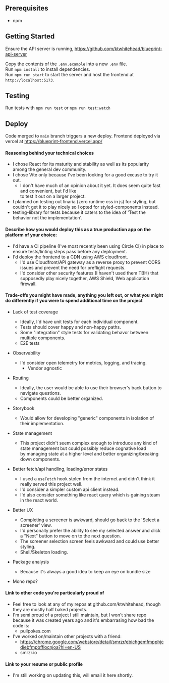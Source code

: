 ## Prerequisites

- npm

## Getting Started

Ensure the API server is running, https://github.com/ktwhitehead/blueprint-api-server

Copy the contents of the `.env.example` into a new `.env` file. \
Run `npm install` to install dependencies. \
Run `npm run start` to start the server and host the frontend at `http://localhost:5173`.

## Testing

Run tests with `npm run test` or `npm run test:watch`

## Deploy

Code merged to `main` branch triggers a new deploy.
Frontend deployed via vercel at https://blueprint-frontend.vercel.app/

#### Reasoning behind your technical choices

- I chose React for its maturity and stability as well as its popularity among the general dev community.
- I chose Vite only because I've been looking for a good excuse to try it out.
  - I don't have much of an opinion about it yet. It does seem quite fast and convenient, but I'd like \
    to test it out on a larger project.
- I planned on testing out linaria (zero runtime css in js) for styling, but couldn't get it to play nicely so I opted for styled-components instead.
- testing-library for tests because it caters to the idea of 'Test the behavior not the implementation'.

#### Describe how you would deploy this as a true production app on the platform of your choice:

- I'd have a CI pipeline (I've most recently been using Circle CI) in place to ensure tests/linting steps pass before any deployment.
- I'd deploy the frontend to a CDN using AWS cloudfront.
  - I'd use Cloudfront/API gateway as a reverse proxy to prevent CORS issues and prevent the need for preflight requests.
  - I'd consider other security features (I haven't used them TBH) that supposedly play nicely together, AWS Shield, Web application firewall.

#### Trade-offs you might have made, anything you left out, or what you might do differently if you were to spend additional time on the project

- Lack of test coverage

  - Ideally, I'd have unit tests for each individual component.
  - Tests should cover happy and non-happy paths.
  - Some "integration" style tests for validating behavor between multiple components.
  - E2E tests

- Observability

  - I'd consider open telemetry for metrics, logging, and tracing.
    - Vendor agnostic

- Routing

  - Ideally, the user would be able to use their browser's back button to navigate questions.
  - Components could be better organized.

- Storybook

  - Would allow for developing "generic" components in isolation of their implementation.

- State management

  - This project didn't seem complex enough to introduce any kind of state management but could possibly reduce cognative load \
    by managing state at a higher level and better organizing/breaking down components.

- Better fetch/api handling, loading/error states

  - I used a `useFetch` hook stolen from the internet and didn't think it really served this project well.
  - I'd consider a simpler custom api client instead.
  - I'd also consider something like react query which is gaining steam in the react world.

- Better UX

  - Completing a screener is awkward, should go back to the 'Select a screener' view.
  - I'd personally prefer the ability to see my selected answer and click a "Next" button to move on to the next question.
  - The screener selection screen feels awkward and could use better styling.
  - Shell/Skeleton loading.

- Package analysis

  - Because it's always a good idea to keep an eye on bundle size

- Mono repo?

#### Link to other code you're particularly proud of

- Feel free to look at any of my repos at github.com/ktwhitehead, though they are mostly half baked projects.
- I'm semi proud of a project I still maintain, but I won't share repo because it was created years ago and it's embarrasing how bad the code is:
  - pullpokes.com
- I've worked on/maintain other projects with a friend:
  - https://chrome.google.com/webstore/detail/smrzr/ebichgemfmpphjcdiebfmpbfflocnjoa?hl=en-US
  - smrzr.io

#### Link to your resume or public profile

- I'm still working on updating this, will email it here shortly.

